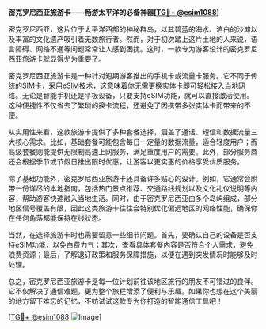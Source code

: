 **密克罗尼西亚旅游卡——畅游太平洋的必备神器[[TG💪+ @esim1088](https://t.me/s/esim1088)]**

密克罗尼西亚，这片位于太平洋西部的神秘群岛，以其碧蓝的海水、洁白的沙滩以及丰富的文化遗产吸引着无数旅行者。然而，对于初次踏上这片土地的人来说，语言障碍、网络不通等问题常常让人感到困扰。这时，一款专为游客设计的密克罗尼西亚旅游卡就显得尤为重要了。

密克罗尼西亚旅游卡是一种针对短期游客推出的手机卡或流量卡服务。它不同于传统的SIM卡，采用eSIM技术，这意味着你无需更换实体卡即可轻松接入当地网络。无论是智能手机还是平板设备，只要支持eSIM功能，就可以直接激活使用。这种便捷性不仅省去了繁琐的换卡流程，还避免了因携带多张实体卡而带来的不便。

从实用性来看，这款旅游卡提供了多种套餐选择，涵盖了通话、短信和数据流量三大核心需求。比如，基础套餐可能包含每日一定量的数据流量，适合轻度用户；而高级套餐则能提供无限制高速上网服务，满足重度用户的需要。此外，部分服务商还会根据季节或节假日推出限时优惠，让游客以更实惠的价格享受优质服务。

除了基础功能外，密克罗尼西亚旅游卡还具备许多贴心的设计。例如，它通常会附带一份详尽的本地指南，包括热门景点推荐、交通路线规划以及文化礼仪说明等内容，帮助游客快速融入当地生活。同时，由于密克罗尼西亚由多个岛屿组成，部分地区信号覆盖有限，因此这类旅游卡往往会特别优化偏远地区的网络性能，确保你在任何角落都能保持在线状态。

当然，在选择旅游卡时也需要留意一些细节问题。首先，要确认自己的设备是否支持eSIM功能，以免白费力气；其次，查看具体套餐内容是否符合个人需求，避免浪费资源；最后，了解退订政策和服务保障措施，以便在遇到突发情况时能够及时处理。

总之，密克罗尼西亚旅游卡是每一位计划前往该地区旅行的朋友不可错过的良伴。它不仅解决了通信难题，更为整个旅程增添了便利与乐趣。如果你也想在这个美丽的地方留下难忘的记忆，不妨试试这款专为你打造的智能通信工具吧！

[[TG💪+ @esim1088](https://t.me/s/esim1088) ![Image](https://i.postimg.cc/4NQfJmqS/Snipaste-2025-05-13-00-14-12.png)]